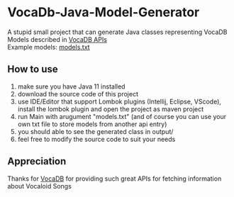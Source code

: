 # VocaDb-Java-Model-Generator

A stupid small project that can generate Java classes representing VocaDB Models described in [VocaDB APIs](https://vocadb.net/swagger/ui/index#/)  
Example models: [models.txt](models.txt)

## How to use

1. make sure you have Java 11 installed
2. download the source code of this project
3. use IDE/Editor that support Lombok plugins (Intellij, Eclipse, VScode), install the lombok plugin and open the project as maven project
4. run Main with arugument "models.txt" (and of course you can use your own txt file to store models from another api entry)
5. you should able to see the generated class in output/
6. feel free to modify the source code to suit your needs

## Appreciation

Thanks for [VocaDB](https://vocadb.net/) for providing such great APIs for fetching information about Vocaloid Songs
